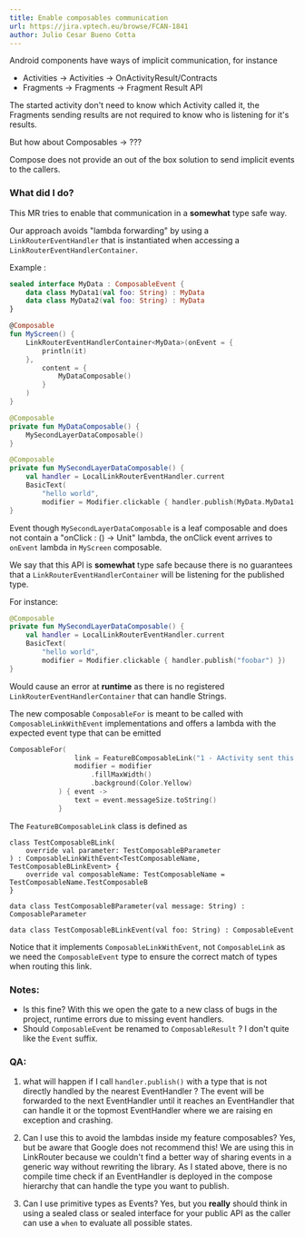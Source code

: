 ```yaml
---
title: Enable composables communication
url: https://jira.vptech.eu/browse/FCAN-1841
author: Julio Cesar Bueno Cotta
---
```



Android components have ways of implicit communication, for instance
- Activities -> Activities -> OnActivityResult/Contracts
- Fragments -> Fragments -> Fragment Result API

The started activity don't need to know which Activity called it, the Fragments sending results are not required to know who is listening for it's results.


But how about Composables -> ???


Compose does not provide an out of the box solution to send implicit events to the callers.


### What did I do?

This MR tries to enable that communication in a **somewhat** type safe way.

Our approach avoids "lambda forwarding" by using a `LinkRouterEventHandler` that is instantiated when accessing a `LinkRouterEventHandlerContainer`.

Example :
``` kotlin
sealed interface MyData : ComposableEvent {
    data class MyData1(val foo: String) : MyData
    data class MyData2(val foo: String) : MyData
}

@Composable
fun MyScreen() {
    LinkRouterEventHandlerContainer<MyData>(onEvent = {
        println(it)
    },
        content = {
            MyDataComposable()
        }
    )
}

@Composable
private fun MyDataComposable() {
    MySecondLayerDataComposable()
}

@Composable
private fun MySecondLayerDataComposable() {
    val handler = LocalLinkRouterEventHandler.current
    BasicText(
        "hello world",
        modifier = Modifier.clickable { handler.publish(MyData.MyData1("bar")) })
}
```

Event though `MySecondLayerDataComposable` is a leaf composable and does not contain a "onClick : () -> Unit" lambda, the onClick event arrives to `onEvent` lambda in `MyScreen` composable.

We say that this API is **somewhat** type safe because there is no guarantees that a `LinkRouterEventHandlerContainer` will be listening for the published type.

For instance:
``` kotlin
@Composable
private fun MySecondLayerDataComposable() {
    val handler = LocalLinkRouterEventHandler.current
    BasicText(
        "hello world",
        modifier = Modifier.clickable { handler.publish("foobar") })
}
```
Would cause an error at **runtime** as there is no registered `LinkRouterEventHandlerContainer` that can handle Strings.


The new composable `ComposableFor` is meant to be called with `ComposableLinkWithEvent` implementations and offers a lambda with the expected event type that can be emitted

``` kotlin
ComposableFor(
                link = FeatureBComposableLink("1 - AActivity sent this text to a Composable in B Module"),
                modifier = modifier
                    .fillMaxWidth()
                    .background(Color.Yellow)
            ) { event ->
                text = event.messageSize.toString()
            }
```

The `FeatureBComposableLink` class is defined as 
```
class TestComposableBLink(
    override val parameter: TestComposableBParameter
) : ComposableLinkWithEvent<TestComposableName, TestComposableBLinkEvent> {
    override val composableName: TestComposableName = TestComposableName.TestComposableB
}

data class TestComposableBParameter(val message: String) : ComposableParameter

data class TestComposableBLinkEvent(val foo: String) : ComposableEvent
```

Notice that it implements `ComposableLinkWithEvent`, not `ComposableLink` as we need the `ComposableEvent` type to ensure the correct match of types when routing this link.


### Notes:
- Is this fine? With this we open the gate to a new class of bugs in the project, runtime errors due to missing event handlers.
- Should `ComposableEvent` be renamed to `ComposableResult` ? I don't quite like the `Event` suffix.

### QA:
1) what will happen if I call `handler.publish()` with a type that is not directly handled by the nearest EventHandler ? 
The event will be forwarded to the next EventHandler until it reaches an EventHandler that can handle it or the topmost EventHandler where we are raising en exception and crashing.

2) Can I use this to avoid the lambdas inside my feature composables?
Yes, but be aware that Google does not recommend this! We are using this in LinkRouter because we couldn't find a better way of sharing events in a generic way without rewriting the library.
As I stated above, there is no compile time check if an EventHandler is deployed in the compose hierarchy that can handle the type you want to publish. 

3) Can I use primitive types as Events?
Yes, but you **really** should think in using a sealed class or sealed interface for your public API as the caller can use a `when` to evaluate all possible states.
